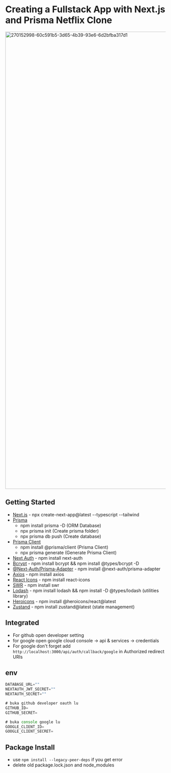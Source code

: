 # Creating a Fullstack App with Next.js and Prisma Netflix Clone

  <img width="1434" alt="270152998-60c591b5-3d65-4b39-93e6-6d2bfba317d1" src="https://github.com/open-book29/netflix-clone-final/assets/128271574/b26c23dd-4a6f-431b-acbb-fd442ce2c92f">
  
## Getting Started
  
 -  [Next.js](https://nextjs.org/) - npx create-next-app@latest --typescript --tailwind
-  [Prisma](https://www.prisma.io/)
   -  npm install prisma -D (ORM Database)
   -  npx prisma init (Create prisma folder)
   -  npx prisma db push (Create database)
-  [Prisma Client](https://www.prisma.io/docs/concepts/components/prisma-client)
   -  npm install @prisma/client (Prisma Client)
   -  npx prisma generate (Generate Prisma Client)
-  [Next Auth](https://next-auth.js.org/) - npm install next-auth
-  [Bcrypt](https://www.npmjs.com/package/bcrypt) - npm install bcrypt && npm install @types/bcrypt -D
-  [@Next-Auth/Prisma-Adapter](https://next-auth.js.org/adapters/prisma) - npm install @next-auth/prisma-adapter
-  [Axios](https://www.npmjs.com/package/axios) - npm install axios
-  [React Icons](https://react-icons.github.io/react-icons/) - npm install react-icons
-  [SWR](https://swr.vercel.app/) - npm install swr
-  [Lodash](https://lodash.com/) - npm install lodash && npm install -D @types/lodash (utilities library)
-  [Heroicons](https://github.com/tailwindlabs/heroicons) - npm install @heroicons/react@latest
-  [Zustand](https://zustand-demo.pmnd.rs/) - npm install zustand@latest (state management)

  ## Integrated

-  For github open developer setting
-  for google open google cloud console -> api & services -> credentials
-  For google don't forget add `http://localhost:3000/api/auth/callback/google` in Authorized redirect URIs

## env

```javascript
DATABASE_URL=""
NEXTAUTH_JWT_SECRET=""
NEXTAUTH_SECRET=""

# buka github developer oauth lu
GITHUB_ID=
GITHUB_SECRET=

# buka console google lu
GOOGLE_CLIENT_ID=
GOOGLE_CLIENT_SECRET=
```

## Package Install

-  use `npm install --legacy-peer-deps` if you get error
-  delete old package.lock.json and node_modules
